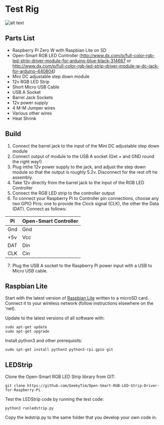 # Test Rig

![alt text](https://github.com/GeekyTim/Open-Smart-RGB-LED-Strip-Driver-for-Raspberry-Pi/blob/master/images/RGBLED_Test_rig.jpg "RGB LED Test Rig")

## Parts List

+ Raspberry Pi Zero W with Raspbian Lite on SD
+ Open-Smart RGB LED Controller (http://www.dx.com/p/full-color-rgb-led-strip-driver-module-for-arduino-blue-black-314667 or http://www.dx.com/p/full-color-rgb-led-strip-driver-module-w-dc-jack-for-arduino-440804)
+ Mini DC adjustable step down module
+ 12v RGB LED Strip
+ Short Micro USB Cable
+ USB A Socket
+ Barrel Jack Sockets
+ 12v power supply
+ 4 M-M Jumper wires
+ Various other wires
+ Heat Shrink

## Build

1. Connect the barrel jack to the input of the Mini DC adjustable step down module
2. Connect output of module to the USB A socket (Get + and GND round the right way!)
3. Plug inthe 12v power supply to the jack, and adjust the step down module so that the output is roughly 5.2v. Disconnect for the rest oft he assembly.
4. Take 12v directly from the barrel jack to the input of the RGB LED Controller
5. Connect the RGB LED strip to the controller output
6. To connect your Raspberry Pi to Controller pin connections, choose any two GPIO Pins; one to provide the Clock signal (CLK), the other the Data (DAT). Connect as follows:

|Pi|Open-Smart Controller|
|--|---------------------|
|Gnd|Gnd|
|+5v|Vcc|
|DAT|Din|
|CLK|Cin|

7. Plug the USB A socket to the Raspberry Pi power input with a USB to Micro USB cable.

## Raspbian Lite

Start with the latest version of [Raspbian Lite](https://www.raspberrypi.org/downloads/raspbian/) written to a microSD card.  Connect it to your wireless network (follow instructions elsewhere on the 'net).

Update to the latest versions of all software with:

    sudo apt-get update
    sudo apt-get upgrade
    
Install python3 and other prerequisits:

    sudo spt-get install python3 python3-rpi.gpio git

## LEDStrip

Clone the Open-Smart RGB LED Strip library from GIT:

    git clone https://github.com/GeekyTim/Open-Smart-RGB-LED-Strip-Driver-for-Raspberry-Pi
    
Test the LEDStrip code by running the test code:

    python3 runledstrip.py
    
Copy the ledstrip.py to the same folder that you develop your own code in.